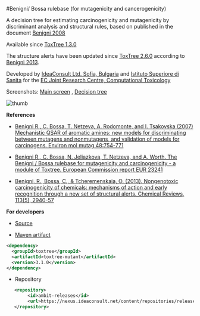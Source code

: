 #Benigni/ Bossa rulebase (for mutagenicity and cancerogenicity)

 A decision tree for estimating carcinogenicity and mutagenicity by discriminant analysis and structural rules, based on published in  the document [Benigni 2008](https://ec.europa.eu/jrc/en/publication/eur-scientific-and-technical-research-reports/benigni-bossa-rulebase-mutagenicity-and-carcinogenicity-module-toxtree)
 
Available since [ToxTree 1.3.0](./download.html#Toxtree-v1.3.0)
  
The structure alerts have been updated since [ToxTree 2.6.0](./download.html#Toxtree-v2.6.0) according to [Benigni 2013](http://pubs.acs.org/doi/abs/10.1021/cr300206t).
  
Developed by [IdeaConsult Ltd. Sofia, Bulgaria](https://www.ideaconsult.net) and [Istituto Superiore di Sanita](http://www.iss.it) for the [EC Joint Research Centre, Computational Toxicology](https://ec.europa.eu/jrc/en/scientific-tool/toxtree-tool)  
  
Screenshots: [Main screen](./images/mutant/screen.jpg) , [Decision tree](./images/mutant/tree.jpg)

![thumb](images/mutant/thumb.jpg)

  
**References**

- [Benigni R., C. Bossa, T. Netzeva, A. Rodomonte, and I. Tsakovska (2007) Mechanistic QSAR of aromatic amines: new models for discriminating between mutagens and nonmutagens, and validation of models for carcinogens. Environ mol mutag 48:754-771](https://www.ncbi.nlm.nih.gov/pubmed/18008355) 

- [Benigni R.,  C. Bossa, N. Jeliazkova, T. Netzeva, and A. Worth. The Benigni / Bossa rulebase for mutagenicity and carcinogenicity - a module of Toxtree. European Commission report EUR 23241](https://ec.europa.eu/jrc/en/publication/eur-scientific-and-technical-research-reports/benigni-bossa-rulebase-mutagenicity-and-carcinogenicity-module-toxtree)

- [Benigni, R., Bossa, C., & Tcheremenskaia, O. (2013). Nongenotoxic carcinogenicity of chemicals: mechanisms of action and early recognition through a new set of structural alerts. Chemical Reviews, 113(5), 2940-57](http://pubs.acs.org/doi/abs/10.1021/cr300206t)
 
 
**For developers**
 
- [Source](https://sourceforge.net/p/toxtree/git/ci/master/tree/toxtree/toxtree-plugins/toxtree-mutant) 

- [Maven artifact](http://maven.apache.org/) 
   		
```xml 		
<dependency>
  <groupId>toxtree</groupId>
  <artifactId>toxtree-mutant</artifactId>
  <version>3.1.0</version>
</dependency>
```

- Repository

```xml
   <repository>
        <id>ambit-releases</id>
        <url>https://nexus.ideaconsult.net/content/repositories/releases</url>
   </repository>
``` 
